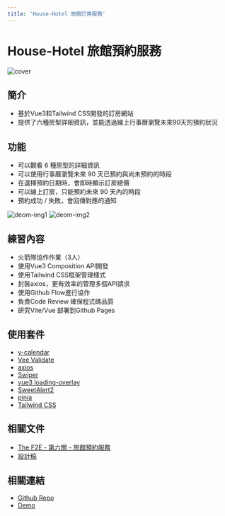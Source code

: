 ```yaml
---
title: 'House-Hotel 旅館訂房服務'
---
```


# House-Hotel 旅館預約服務

![cover](/images/projects/cover/hotel-cover.png)

## 簡介
- 基於Vue3和Tailwind CSS開發的訂房網站
- 提供了六種房型詳細資訊，並能透過線上行事曆瀏覽未來90天的預約狀況


## 功能

- 可以觀看 6 種房型的詳細資訊
- 可以使用行事曆瀏覽未來 90 天已預約與尚未預約的時段
- 在選擇預約日期時，會即時顯示訂房總價
- 可以線上訂房，只能預約未來 90 天內的時段
- 預約成功 / 失敗，會回傳對應的通知

![deom-img1](/images/projects/househotel/project3-1.jpg)
![deom-img2](/images/projects/househotel/project3-2.jpg)

## 練習內容

- 火箭隊協作作業（3人）
- 使用Vue3 Composition API開發
- 使用Tailwind CSS框架管理樣式
- 封裝axios，更有效率的管理多個API請求
- 使用Github Flow進行協作
- 負責Code Review 確保程式碼品質
- 研究Vite/Vue 部署到Github Pages

## 使用套件

- [v-calendar](https://www.notion.so/Trio-f03803f1aba6469c8e1a15589504d114)
- [Vee Validate](https://vee-validate.logaretm.com/v4/)
- [axios](https://axios-http.com/)
- [Swiper](https://swiperjs.com/vue)
- [vue3 loading-overlay](https://github.com/moyoujun/vue3-loading-overlay)
- [SweetAlert2](https://sweetalert2.github.io/)
- [pinia](https://pinia.vuejs.org/)
- [Tailwind CSS](https://tailwindcss.com/)

## 相關文件

- [The F2E - 第六關 - 旅館預約服務](https://challenge.thef2e.com/news/17)
- [設計稿](https://xd.adobe.com/spec/808b17f6-c862-47bd-4410-58440ddd01d7-f6ba/specs/)

## 相關連結
- [Github Repo](https://github.com/TeamRocket12th/House-Hotel-Trio)
- [Demo](https://teamrocket12th.github.io/House-Hotel-Trio/#/)
